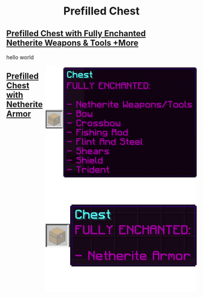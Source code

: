 <h1 align="center">Prefilled Chest</h1>

## <a href="../Prefilled Chest/Fully Enchanted Netherite Weapons & Tools +More.md" target="_blank"><b>Prefilled Chest with Fully Enchanted Netherite Weapons & Tools +More</b></a>

<p style="text-align:left">hello world</p>

<p>
<a href="../Img/Prefilled_Chest_w_Netherite_Armor_and_Other_800ms.gif"><img src="../Img/Prefilled_Chest_w_Netherite_Armor_and_Other_800ms.gif" style="float:right" height="300"/></a></p>


## <a href="../Prefilled%20Chest%2FFully%20Enchanted%20Netherite%C2%A0Armor.md" target="_blank"><b>Prefilled Chest with Netherite Armor</b></a>
<p>
<a href="../Img/Prefilled_Chest_w_Netherite_Armor.gif"><img src="../Img/Prefilled_Chest_w_Netherite_Armor.gif" style="float:right" height="300"/></a>
</p>
